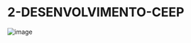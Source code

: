 # 2-DESENVOLVIMENTO-CEEP
![image](https://github.com/cidaci2000/1-DESENVOLVIMENTO-CARMELO/blob/main/cronogramadev.png )
